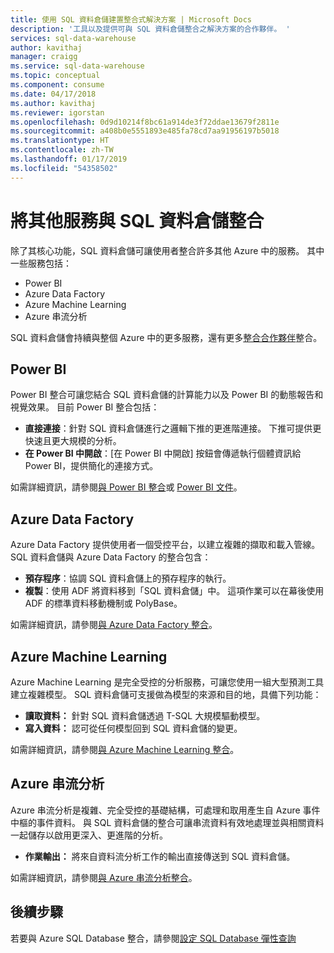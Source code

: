 ```yaml
---
title: 使用 SQL 資料倉儲建置整合式解決方案 | Microsoft Docs
description: '工具以及提供可與 SQL 資料倉儲整合之解決方案的合作夥伴。 '
services: sql-data-warehouse
author: kavithaj
manager: craigg
ms.service: sql-data-warehouse
ms.topic: conceptual
ms.component: consume
ms.date: 04/17/2018
ms.author: kavithaj
ms.reviewer: igorstan
ms.openlocfilehash: 0d9d10214f8bc61a914de3f72ddae13679f2811e
ms.sourcegitcommit: a408b0e5551893e485fa78cd7aa91956197b5018
ms.translationtype: HT
ms.contentlocale: zh-TW
ms.lasthandoff: 01/17/2019
ms.locfileid: "54358502"
---
```

# <a name="integrate-other-services-with-sql-data-warehouse"></a>將其他服務與 SQL 資料倉儲整合
除了其核心功能，SQL 資料倉儲可讓使用者整合許多其他 Azure 中的服務。 其中一些服務包括：

* Power BI
* Azure Data Factory
* Azure Machine Learning
* Azure 串流分析

SQL 資料倉儲會持續與整個 Azure 中的更多服務，還有更多[整合合作夥伴](sql-data-warehouse-partner-data-integration.md)整合。

## <a name="power-bi"></a>Power BI
Power BI 整合可讓您結合 SQL 資料倉儲的計算能力以及 Power BI 的動態報告和視覺效果。 目前 Power BI 整合包括：

* **直接連接**：針對 SQL 資料倉儲進行之邏輯下推的更進階連接。 下推可提供更快速且更大規模的分析。
* **在 Power BI 中開啟**：[在 Power BI 中開啟] 按鈕會傳遞執行個體資訊給 Power BI，提供簡化的連接方式。

如需詳細資訊，請參閱[與 Power BI 整合](sql-data-warehouse-get-started-visualize-with-power-bi.md)或 [Power BI 文件](https://blogs.msdn.com/b/powerbi/archive/2015/06/24/exploring-azure-sql-data-warehouse-with-power-bi.aspx)。

## <a name="azure-data-factory"></a>Azure Data Factory
Azure Data Factory 提供使用者一個受控平台，以建立複雜的擷取和載入管線。 SQL 資料倉儲與 Azure Data Factory 的整合包含：

* **預存程序**：協調 SQL 資料倉儲上的預存程序的執行。
* **複製**：使用 ADF 將資料移到「SQL 資料倉儲」中。 這項作業可以在幕後使用 ADF 的標準資料移動機制或 PolyBase。 

如需詳細資訊，請參閱[與 Azure Data Factory 整合](https://docs.microsoft.com/en-us/azure/data-factory/load-azure-sql-data-warehouse?toc=/azure/sql-data-warehouse/toc.json)。

## <a name="azure-machine-learning"></a>Azure Machine Learning
Azure Machine Learning 是完全受控的分析服務，可讓您使用一組大型預測工具建立複雜模型。 SQL 資料倉儲可支援做為模型的來源和目的地，具備下列功能：

* **讀取資料：** 針對 SQL 資料倉儲透過 T-SQL 大規模驅動模型。
* **寫入資料：** 認可從任何模型回到 SQL 資料倉儲的變更。

如需詳細資訊，請參閱[與 Azure Machine Learning 整合](sql-data-warehouse-get-started-analyze-with-azure-machine-learning.md)。

## <a name="azure-stream-analytics"></a>Azure 串流分析
Azure 串流分析是複雜、完全受控的基礎結構，可處理和取用產生自 Azure 事件中樞的事件資料。  與 SQL 資料倉儲的整合可讓串流資料有效地處理並與相關資料一起儲存以啟用更深入、更進階的分析。  

* **作業輸出：** 將來自資料流分析工作的輸出直接傳送到 SQL 資料倉儲。

如需詳細資訊，請參閱[與 Azure 串流分析整合](sql-data-warehouse-integrate-azure-stream-analytics.md)。

## <a name="next-steps"></a>後續步驟
若要與 Azure SQL Database 整合，請參閱[設定 SQL Database 彈性查詢](tutorial-elastic-query-with-sql-datababase-and-sql-data-warehouse.md)


